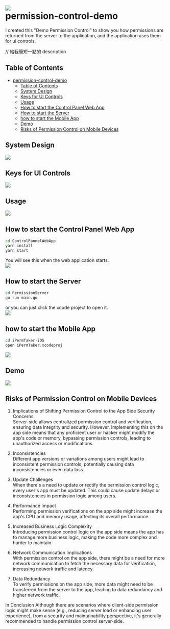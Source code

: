![](./README/icon-256.png)  
permission-control-demo
================================================

I created this "Demo Permission Control" to show you how permissions are returned from the server to the application, and the application uses them for ui controls.

// 給我簡短一點的 description


## Table of Contents

- [permission-control-demo](#permission-control-demo)
  - [Table of Contents](#table-of-contents)
  - [System Design](#system-design)
  - [Keys for UI Controls](#keys-for-ui-controls)
  - [Usage](#usage)
  - [How to start the Control Panel Web App](#how-to-start-the-control-panel-web-app)
  - [How to start the Server](#how-to-start-the-server)
  - [how to start the Mobile App](#how-to-start-the-mobile-app)
  - [Demo](#demo)
  - [Risks of Permission Control on Mobile Devices](#risks-of-permission-control-on-mobile-devices)


## System Design 
![](./README/system_design.png)

## Keys for UI Controls 
![](./README/ui_controls.png)

## Usage
![](./README/usage.png)

## How to start the Control Panel Web App 
```bash
cd ControlPannelWebApp
yarn install
yarn start
``` 
You will see this when the web application starts.  
![](./README/control_panel_web_app.png)

## How to start the Server
```bash
cd PermissionServer
go run main.go
``` 
or you can just click the xcode project to open it.  
![](./README/xcdoe_project.png)


## how to start the Mobile App
```bash
cd iPermTaker-iOS
open iPermTaker.xcodeproj
```
![](./README/ios_app.png)


## Demo 
![](./README/demo.gif)


## Risks of Permission Control on Mobile Devices
1. Implications of Shifting Permission Control to the App Side
Security Concerns  
Server-side allows centralized permission control and verification, ensuring data integrity and security. However, implementing this on the app side means that any proficient user or hacker might modify the app's code or memory, bypassing permission controls, leading to unauthorized access or modifications.

2. Inconsistencies  
Different app versions or variations among users might lead to inconsistent permission controls, potentially causing data inconsistencies or even data loss.

3. Update Challenges  
When there's a need to update or rectify the permission control logic, every user's app must be updated. This could cause update delays or inconsistencies in permission logic among users.

4. Performance Impact  
Performing permission verifications on the app side might increase the app's CPU and memory usage, affecting its overall performance.

5. Increased Business Logic Complexity  
Introducing permission control logic on the app side means the app has to manage more business logic, making the code more complex and harder to maintain.

6. Network Communication Implications  
With permission control on the app side, there might be a need for more network communication to fetch the necessary data for verification, increasing network traffic and latency.

7. Data Redundancy  
To verify permissions on the app side, more data might need to be transferred from the server to the app, leading to data redundancy and higher network traffic.

In Conclusion
Although there are scenarios where client-side permission logic might make sense (e.g., reducing server load or enhancing user experience), from a security and maintainability perspective, it's generally recommended to handle permission control server-side.